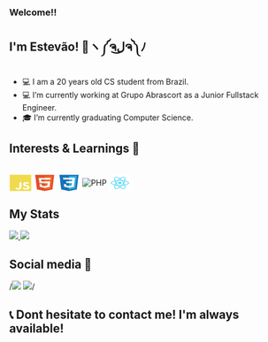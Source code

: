 ###  Welcome!!

<h2> I'm Estevão! 👋ヽ༼ຈل͜ຈ༽ﾉ</h2>

- 💻 I am  a 20 years old CS student from Brazil.
- 💻 I’m currently working at Grupo Abrascort as a Junior Fullstack Engineer.
- 🎓 I’m currently graduating Computer Science.

##

<h2>Interests & Learnings 📖</h2>
<div style="display: inline_block"><br>
  <img align="center" alt="Js" height="30" width="40" src="https://raw.githubusercontent.com/devicons/devicon/master/icons/javascript/javascript-plain.svg">
  <img align="center" alt="HTML" height="30" width="40" src="https://raw.githubusercontent.com/devicons/devicon/master/icons/html5/html5-original.svg">
  <img align="center" alt="CSS" height="30" width="40" src="https://raw.githubusercontent.com/devicons/devicon/master/icons/css3/css3-original.svg">
  <img align="center" alt="PHP" height="30" width="40" src="https://cdn.jsdelivr.net/gh/devicons/devicon/icons/php/php-original.svg">
  <img align="center" alt="PHP" height="30" width="40" src="https://raw.githubusercontent.com/github/explore/80688e429a7d4ef2fca1e82350fe8e3517d3494d/topics/react/react.png">
</div>

<h2>My Stats</h2>

<div>
  <a href="https://github.com/nesantana">
    <img height="180em" src="https://github-readme-stats.vercel.app/api/top-langs/?username=estevaoaz&layout=compact&langs_count=7&theme=dark"/>
    <img height="180em" src="https://github-readme-stats.vercel.app/api?username=estevaoaz&show_icons=true&theme=dark&include_all_commits=true&count_private=true"/>
  </a>
</div>

<h2>Social media 📢 </h2>


/*<a href="https://www.linkedin.com/in/estev%C3%A3o-azevedo-715a91221/?originalSubdomain=br" target="_blank"><img src="https://img.shields.io/badge/-LinkedIn-%230077B5?style=for-the-badge&logo=linkedin&logoColor=white" target="_blank"></a>
 <a href="https://www.instagram.com/dev.aztex/" target="_blank"><img src="https://img.shields.io/badge/-Instagram-%23E4405F?style=for-the-badge&logo=instagram&logoColor=white" target="_blank"></a>*/
 
 ##
 
<h2> 📞 Dont hesitate to contact me! I'm always available!</h2>
